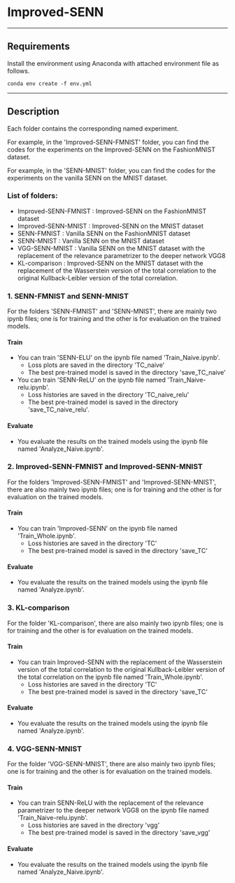 # Improved-SENN

-----------------------

## Requirements
  Install the environment using Anaconda with attached environment file as follows.
  
    conda env create -f env.yml


-----------------------
## Description

Each folder contains the corresponding named experiment.

For example, in the 'Improved-SENN-FMNIST' folder, you can find the codes for the experiments on the Improved-SENN on the FashionMNIST dataset.

For example, in the 'SENN-MNIST' folder, you can find the codes for the experiments on the vanilla SENN on the MNIST dataset.

### List of folders:
  * Improved-SENN-FMNIST : Improved-SENN on the FashionMNIST dataset
  * Improved-SENN-MNIST : Improved-SENN on the MNIST dataset
  * SENN-FMNIST : Vanilla SENN on the FashionMNIST dataset
  * SENN-MNIST : Vanilla SENN on the MNIST dataset
  * VGG-SENN-MNIST : Vanilla SENN on the MNIST dataset with the replacement of the relevance parametrizer to the deeper network VGG8
  * KL-comparison : Improved-SENN on the MNIST dataset with the replacement of the Wasserstein version of the total correlation to the original Kullback-Leibler version of the total correlation.


### 1. SENN-FMNIST and SENN-MNIST
 For the folders 'SENN-FMNIST' and 'SENN-MNIST', there are mainly two ipynb files; one is for training and the other is for evaluation on the trained models.

   #### Train
   * You can train 'SENN-ELU' on the ipynb file named 'Train_Naive.ipynb'.
     * Loss plots are saved in the directory 'TC_naive'
     * The best pre-trained model is saved in the directory 'save_TC_naive'
   * You can train 'SENN-ReLU' on the ipynb file named 'Train_Naive-relu.ipynb'.
     * Loss histories are saved in the directory 'TC_naive_relu'
     * The best pre-trained model is saved in the directory 'save_TC_naive_relu'.

   #### Evaluate
   * You evaluate the results on the trained models using the ipynb file named 'Analyze_Naive.ipynb'.

### 2. Improved-SENN-FMNIST and Improved-SENN-MNIST
For the folders 'Improved-SENN-FMNIST' and 'Improved-SENN-MNIST', there are also mainly two ipynb files; one is for training and the other is for evaluation on the trained models.

   #### Train
   * You can train 'Improved-SENN' on the ipynb file named 'Train_Whole.ipynb'.
     * Loss histories are saved in the directory 'TC'
     * The best pre-trained model is saved in the directory 'save_TC'
   
   #### Evaluate
   * You evaluate the results on the trained models using the ipynb file named 'Analyze.ipynb'.

### 3. KL-comparison
For the folder 'KL-comparison', there are also mainly two ipynb files; one is for training and the other is for evaluation on the trained models.

   #### Train
   * You can train Improved-SENN with the replacement of the Wasserstein version of the total correlation to the original Kullback-Leibler version of the total correlation on the ipynb file named 'Train_Whole.ipynb'.
     * Loss histories are saved in the directory 'TC'
     * The best pre-trained model is saved in the directory 'save_TC'
     
   #### Evaluate
   * You evaluate the results on the trained models using the ipynb file named 'Analyze.ipynb'.
   
### 4. VGG-SENN-MNIST
For the folder 'VGG-SENN-MNIST', there are also mainly two ipynb files; one is for training and the other is for evaluation on the trained models.

   #### Train
   * You can train SENN-ReLU with the replacement of the relevance parametrizer to the deeper network VGG8 on the ipynb file named 'Train_Naive-relu.ipynb'.
     * Loss histories are saved in the directory 'vgg'
     * The best pre-trained model is saved in the directory 'save_vgg'
     
   #### Evaluate
   * You evaluate the results on the trained models using the ipynb file named 'Analyze_Naive.ipynb'.
   
